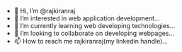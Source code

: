 - 👋 Hi, I’m @rajkiranraj
- 👀 I’m interested in web application development...
- 🌱 I’m currently learning web developing technologies...
- 💞️ I’m looking to collaborate on developing webpages...
- 📫 How to reach me rajkiranraj(my linkedin handle)...

<!---
rajkiranraj/rajkiranraj is a ✨ special ✨ repository because its `README.md` (this file) appears on your GitHub profile.
You can click the Preview link to take a look at your changes.
--->
